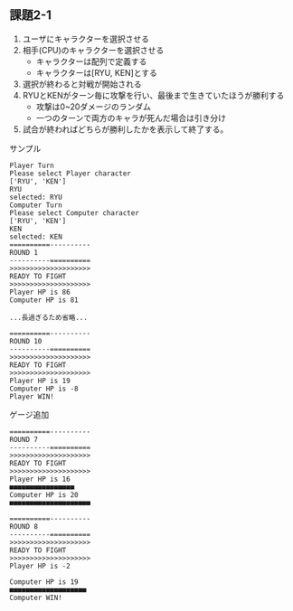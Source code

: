 ## 課題2-1
1. ユーザにキャラクターを選択させる
2. 相手(CPU)のキャラクターを選択させる
    - キャラクターは配列で定義する
    - キャラクターは[RYU, KEN]とする
3. 選択が終わると対戦が開始される
4. RYUとKENがターン毎に攻撃を行い、最後まで生きていたほうが勝利する
    - 攻撃は0~20ダメージのランダム
    - 一つのターンで両方のキャラが死んだ場合は引き分け
5. 試合が終わればどちらが勝利したかを表示して終了する。

サンプル
```text
Player Turn
Please select Player character
['RYU', 'KEN']
RYU
selected: RYU
Computer Turn
Please select Computer character
['RYU', 'KEN']
KEN
selected: KEN
==========----------
ROUND 1
----------==========
>>>>>>>>>>>>>>>>>>>>
READY TO FIGHT
>>>>>>>>>>>>>>>>>>>>
Player HP is 86
Computer HP is 81

...長過ぎるため省略...

==========----------
ROUND 10
----------==========
>>>>>>>>>>>>>>>>>>>>
READY TO FIGHT
>>>>>>>>>>>>>>>>>>>>
Player HP is 19
Computer HP is -8
Player WIN!
```
ゲージ追加
```text
==========----------
ROUND 7
----------==========
>>>>>>>>>>>>>>>>>>>>
READY TO FIGHT
>>>>>>>>>>>>>>>>>>>>
Player HP is 16
■■■■■■■■■■■■■■■■
Computer HP is 20
■■■■■■■■■■■■■■■■■■■■

==========----------
ROUND 8
----------==========
>>>>>>>>>>>>>>>>>>>>
READY TO FIGHT
>>>>>>>>>>>>>>>>>>>>
Player HP is -2

Computer HP is 19
■■■■■■■■■■■■■■■■■■■
Computer WIN!
```